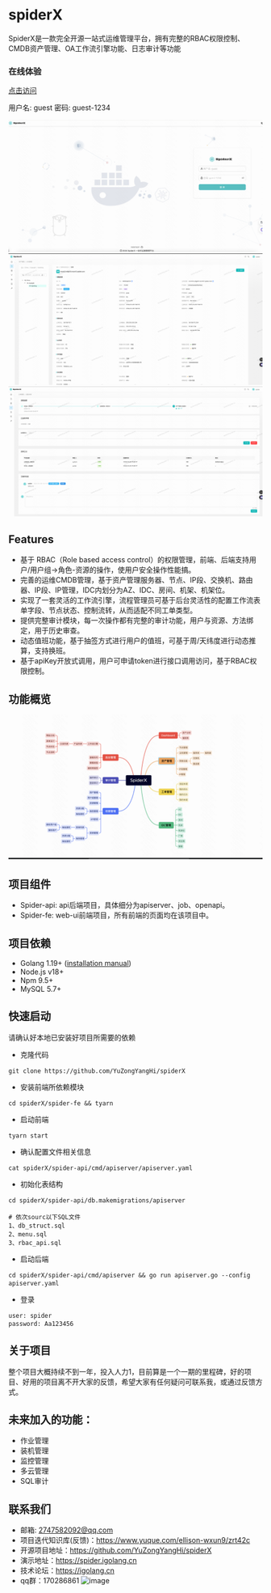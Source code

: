 # spiderX

SpiderX是一款完全开源一站式运维管理平台，拥有完整的RBAC权限控制、CMDB资产管理、OA工作流引擎功能、日志审计等功能

### 在线体验
[点击访问](https://spider.igolang.cn)

用户名: guest 
密码: guest-1234

![image](docs/img/login.jpg)
![image](docs/img/server-detail.jpg)
![image](docs/img/ticket-detail.jpg)

## Features
- 基于 RBAC（Role based access control）的权限管理，前端、后端支持用户/用户组->角色-资源的操作，使用户安全操作性能搞。
- 完善的运维CMDB管理，基于资产管理服务器、节点、IP段、交换机、路由器、IP段、IP管理，IDC内划分为AZ、IDC、房间、机架、机架位。
- 实现了一套灵活的工作流引擎，流程管理员可基于后台灵活性的配置工作流表单字段、节点状态、控制流转，从而适配不同工单类型。
- 提供完整审计模块，每一次操作都有完整的审计功能，用户与资源、方法绑定，用于历史审查。
- 动态值班功能，基于抽签方式进行用户的值班，可基于周/天纬度进行动态推算，支持换班。
- 基于apiKey开放式调用，用户可申请token进行接口调用访问，基于RBAC权限控制。

## 功能概览
![image](docs/img/architecture.jpg)

## 项目组件
- Spider-api: api后端项目，具体细分为apiserver、job、openapi。
- Spider-fe: web-ui前端项目，所有前端的页面均在该项目中。

## 项目依赖
- Golang 1.19+ ([installation manual](https://go.dev/dl/))
- Node.js v18+  
- Npm 9.5+
- MySQL 5.7+ 

## 快速启动
请确认好本地已安装好项目所需要的依赖
- 克隆代码
```
git clone https://github.com/YuZongYangHi/spiderX
```
- 安装前端所依赖模块
```
cd spiderX/spider-fe && tyarn 
```
- 启动前端
```
tyarn start 
```

- 确认配置文件相关信息
```
cat spiderX/spider-api/cmd/apiserver/apiserver.yaml
```
- 初始化表结构
```
cd spiderX/spider-api/db.makemigrations/apiserver

# 依次sourc以下SQL文件
1、db_struct.sql
2、menu.sql
3、rbac_api.sql
```
- 启动后端
```
cd spiderX/spider-api/cmd/apiserver && go run apiserver.go --config apiserver.yaml
```

- 登录
```
user: spider
password: Aa123456
```

## 关于项目
整个项目大概持续不到一年，投入人力1，目前算是一个一期的里程碑，好的项目、好用的项目离不开大家的反馈，希望大家有任何疑问可联系我，或通过反馈方式。

## 未来加入的功能：
- 作业管理 
- 装机管理
- 监控管理
- 多云管理
- SQL审计

## 联系我们
- 邮箱: 2747582092@qq.com
- 项目迭代知识库(反馈)：https://www.yuque.com/ellison-wxun9/zrt42c
- 开源项目地址：https://github.com/YuZongYangHi/spiderX
- 演示地址：https://spider.igolang.cn
- 技术论坛：https://igolang.cn
- qq群：170286861
![image](https://github.com/YuZongYangHi/spiderX/assets/35584408/681eafdf-4c1b-4230-ae8c-5cde77879d6e)






